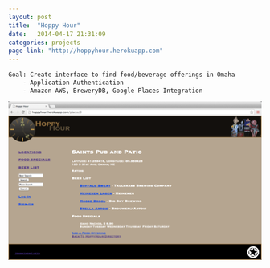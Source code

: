 ```yaml
---
layout: post
title:  "Hoppy Hour"
date:   2014-04-17 21:31:09
categories: projects
page-link: "http://hoppyhour.herokuapp.com"
---
```

    Goal: Create interface to find food/beverage offerings in Omaha
        - Application Authentication
        - Amazon AWS, BreweryDB, Google Places Integration

<a href="http://hoppyhour.herokuapp.com" target="_blank"><img src="/images/projects/hoppyhour.png" style="width:800px;"></a>
